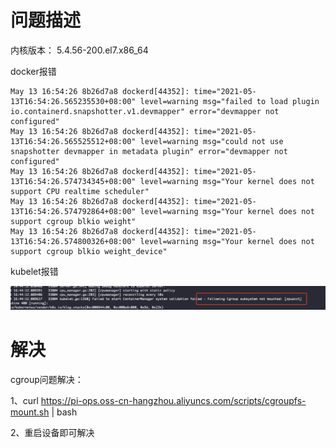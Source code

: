 # 问题描述

内核版本： 5.4.56-200.el7.x86_64

docker报错 

```
May 13 16:54:26 8b26d7a8 dockerd[44352]: time="2021-05-13T16:54:26.565235530+08:00" level=warning msg="failed to load plugin io.containerd.snapshotter.v1.devmapper" error="devmapper not configured"
May 13 16:54:26 8b26d7a8 dockerd[44352]: time="2021-05-13T16:54:26.565525512+08:00" level=warning msg="could not use snapshotter devmapper in metadata plugin" error="devmapper not configured"
May 13 16:54:26 8b26d7a8 dockerd[44352]: time="2021-05-13T16:54:26.574734345+08:00" level=warning msg="Your kernel does not support CPU realtime scheduler"
May 13 16:54:26 8b26d7a8 dockerd[44352]: time="2021-05-13T16:54:26.574792864+08:00" level=warning msg="Your kernel does not support cgroup blkio weight"
May 13 16:54:26 8b26d7a8 dockerd[44352]: time="2021-05-13T16:54:26.574800326+08:00" level=warning msg="Your kernel does not support cgroup blkio weight_device"
```

kubelet报错

![kubelet](../../images/troubleshooting/cgroup-not-mount.png)

# 解决

cgroup问题解决：

1、curl https://pi-ops.oss-cn-hangzhou.aliyuncs.com/scripts/cgroupfs-mount.sh | bash

2、重启设备即可解决

